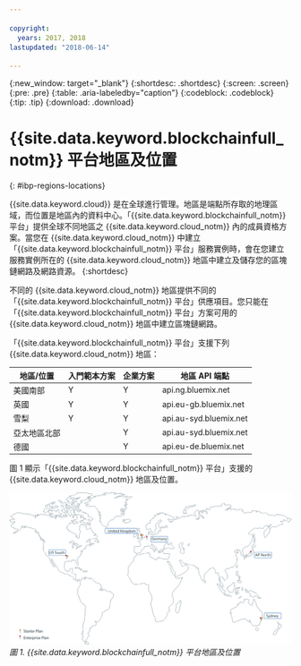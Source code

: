 ```yaml
---

copyright:
  years: 2017, 2018
lastupdated: "2018-06-14"

---
```


{:new_window: target="_blank"}
{:shortdesc: .shortdesc}
{:screen: .screen}
{:pre: .pre}
{:table: .aria-labeledby="caption"}
{:codeblock: .codeblock}
{:tip: .tip}
{:download: .download}


# {{site.data.keyword.blockchainfull_notm}} 平台地區及位置
{: #ibp-regions-locations}

{{site.data.keyword.cloud}} 是在全球進行管理。地區是端點所存取的地理區域，而位置是地區內的資料中心。「{{site.data.keyword.blockchainfull_notm}} 平台」提供全球不同地區之 {{site.data.keyword.cloud_notm}} 內的成員資格方案。當您在 {{site.data.keyword.cloud_notm}} 中建立「{{site.data.keyword.blockchainfull_notm}} 平台」服務實例時，會在您建立服務實例所在的 {{site.data.keyword.cloud_notm}} 地區中建立及儲存您的區塊鏈網路及網路資源。
{:shortdesc}

不同的 {{site.data.keyword.cloud_notm}} 地區提供不同的「{{site.data.keyword.blockchainfull_notm}} 平台」供應項目。您只能在「{{site.data.keyword.blockchainfull_notm}} 平台」方案可用的 {{site.data.keyword.cloud_notm}} 地區中建立區塊鏈網路。

「{{site.data.keyword.blockchainfull_notm}} 平台」支援下列 {{site.data.keyword.cloud_notm}} 地區：

| 地區/位置       | 入門範本方案 | 企業方案        | 地區 API 端點       |
|--------|----------|----------|-------------|
| 美國南部 | Y | Y | api.ng.bluemix.net |
| 英國     | Y | Y | api.eu-gb.bluemix.net |
| 雪梨     | Y | Y | api.au-syd.bluemix.net |
| 亞太地區北部 |  | Y | api.au-syd.bluemix.net |
| 德國     |  | Y | api.eu-de.bluemix.net |

圖 1 顯示「{{site.data.keyword.blockchainfull_notm}} 平台」支援的 {{site.data.keyword.cloud_notm}} 地區及位置。

![{{site.data.keyword.blockchainfull_notm}} 平台地區及位置](../images/ibp_regions.png "{{site.data.keyword.blockchainfull_notm}} 平台地區及位置")  
_圖 1. {{site.data.keyword.blockchainfull_notm}} 平台地區及位置_

